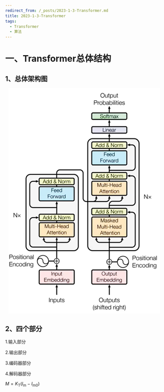 ```yaml
---
redirect_from: /_posts/2023-1-3-Transformer.md
title: 2023-1-3-Transformer
tags: 
  - Transformer
  - 算法
---
```


# 一、Transformer总体结构

## 1、总体架构图

<div align='center'><img src="https://raw.githubusercontent.com/muzilyd/blog-image/main/Transformer/transformer.png"></div>

## 2、四个部分

1.输入部分

2.输出部分

3.编码器部分

4.解码器部分

$M=K_{\mathrm{T}}\left(I_{\mathrm{m}}-I_{\mathrm{m} 0}\right)$
